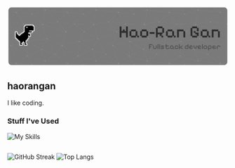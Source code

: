 ![Header](./github-header-banner.png)

## haorangan

I like coding.

### Stuff I've Used
![My Skills](https://skillicons.dev/icons?i=java,c,cpp,js,ts,python,postgres,mysql,matlab,r,latex,html,css,react,spring,mongodb,git,docker&perline=11)

##

<p>
  <img src="https://streak-stats.demolab.com?user=haorangan&theme=default" alt="GitHub Streak" height="150"/>
  <img src="https://github-readme-stats.vercel.app/api/top-langs/?username=haorangan&layout=compact" alt="Top Langs" height="150"/>
</p>
